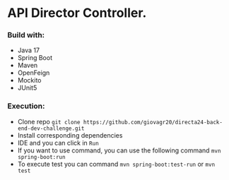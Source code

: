 # API Director Controller.

### Build with:
- Java 17
- Spring Boot
- Maven
- OpenFeign
- Mockito
- JUnit5

### Execution:
- Clone repo `git clone https://github.com/giovagr20/directa24-back-end-dev-challenge.git`
- Install corresponding dependencies 
- IDE and you can click in `Run`
- If you want to use command, you can use the following command `mvn spring-boot:run`
- To execute test you can command `mvn spring-boot:test-run` or `mvn test`